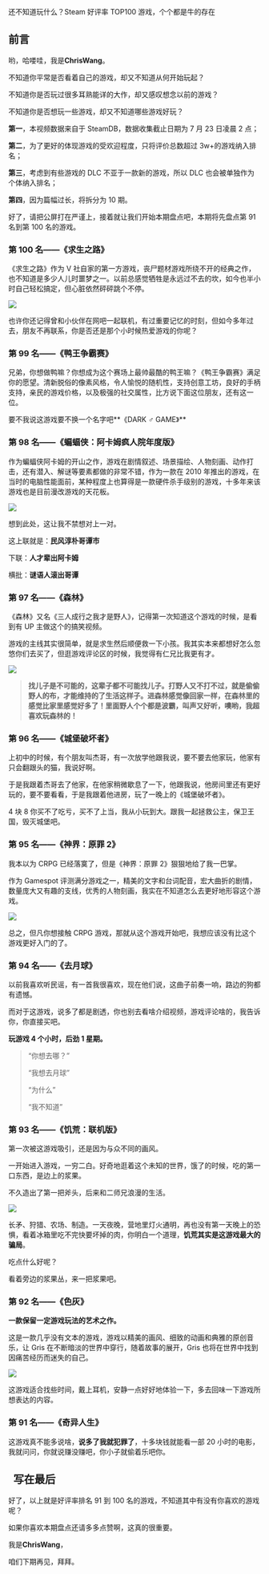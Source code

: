 还不知道玩什么？Steam 好评率 TOP100 游戏，个个都是牛的存在

## 前言

哟，哈喽哇，我是**ChrisWang**。

不知道你平常是否看着自己的游戏，却又不知道从何开始玩起？

不知道你是否玩过很多耳熟能详的大作，却又感叹想念以前的游戏？

不知道你是否想玩一些游戏，却又不知道哪些游戏好玩？

**第一**，本视频数据来自于 SteamDB，数据收集截止日期为 7 月 23 日凌晨 2 点；

**第二**，为了更好的体现游戏的受欢迎程度，只将评价总数超过 3w+的游戏纳入排名；

**第三**，考虑到有些游戏的 DLC 不亚于一款新的游戏，所以 DLC 也会被单独作为个体纳入排名；

**第四**，因为篇幅过长，将拆分为 10 期。

好了，请把公屏打在严谨上，接着就让我们开始本期盘点吧，本期将先盘点第 91 名到第 100 名的游戏。

### 第 100 名——《求生之路》

《求生之路》作为 V 社自家的第一方游戏，丧尸题材游戏所绕不开的经典之作，也不知道是多少人儿时噩梦之一。以前总感觉牺牲是永远过不去的坎，如今也半小时自己轻松搞定，但心脏依然砰砰跳个不停。

![](https://imgheybox.max-c.com/web/bbs/2024/07/28/6681755891fa5e23a833cd83576f79ef/thumb.jpeg?imageMogr2/format/webp/quality/75/auto-orient/ignore-error/1)

也许你还记得曾和小伙伴在网吧一起联机，有过重要记忆的时刻，但如今多年过去，朋友不再联系，你是否还是那个小时候热爱游戏的你呢？

### 第 99 名——《鸭王争霸赛》

兄弟，你想做鸭嘛？你想成为这个赛场上最帅最酷的鸭王嘛？《鸭王争霸赛》满足你的愿望。清新脱俗的像素风格，令人愉悦的随机性，支持创意工坊，良好的手柄支持，亲民的游戏价格，以及极强的社交属性，比方说下面这位朋友，还有这一位。

要不我说这游戏要不换一个名字吧**《DARK ♂ GAME》**

### 第 98 名——《蝙蝠侠：阿卡姆疯人院年度版》

作为蝙蝠侠阿卡姆的开山之作，游戏在剧情叙述、场景描绘、人物刻画、动作打击，还有潜入、解谜等要素都做的非常不错，作为一款在 2010 年推出的游戏，在当时的电脑性能面前，某种程度上也算得是一款硬件杀手级别的游戏，十多年来该游戏也是目前漫改游戏的天花板。

![](https://imgheybox.max-c.com/web/bbs/2024/07/28/323b451b3ed96c924a3dd2e6efa1150f/thumb.jpeg?imageMogr2/format/webp/quality/75/auto-orient/ignore-error/1)

想到此处，这让我不禁想对上一对。

这上联就是：**民风淳朴哥谭市**

下联：**人才辈出阿卡姆**

横批：**谜语人滚出哥谭**

### 第 97 名——《森林》

《森林》又名《三人成行之我才是野人》，记得第一次知道这个游戏的时候，是看到有 UP 主做这个的搞笑视频。

游戏的主线其实很简单，就是求生然后顺便救一下小孩。我其实本来都想好怎么忽悠你们去买了，但逛游戏评论区的时候，我觉得有仁兄比我更有才。

![](https://imgheybox.max-c.com/bbs/2024/07/28/45f05fe55f33eedfb1bac00880f05dee/thumb.jfif?imageMogr2/format/webp/quality/75/auto-orient/ignore-error/1)

> **找儿子是不可能的，这辈子都不可能找儿子。打野人又不打不过，就是偷偷野人的布，才能维持的了生活这样子。进森林感觉像回家一样，在森林里的感觉比家里感觉好多了！里面野人个个都是波霸，叫声又好听，噢哟，我超喜欢玩森林的！**

### 第 96 名——《城堡破坏者》

上初中的时候，有个朋友叫杰哥，有一次放学他跟我说，要不要去他家玩，他家有只会翻跟头的猫，我说好啊。

于是我跟着杰哥去了他家，在他家稍微歇息了一下，他跟我说，他房间里还有更好玩的，要不要看看，于是我跟着他进房，玩了一晚上的《城堡破坏者》。

4 块 8 你买不了吃亏，买不了上当，我从小玩到大。跟我一起拯救公主，保卫王国，毁灭城堡吧。

### 第 95 名——《神界：原罪 2》

我本以为 CRPG 已经落寞了，但是《神界：原罪 2》狠狠地给了我一巴掌。

作为 Gamespot 评测满分游戏之一，精美的文字和台词配音，宏大曲折的剧情，数量庞大又有趣的支线，优秀的人物刻画，我实在不知道怎么去更好地形容这个游戏。

![](https://imgheybox.max-c.com/web/bbs/2024/07/28/be31a8dd89297d240320391dcc8f8b7f/thumb.jpeg?imageMogr2/format/webp/quality/75/auto-orient/ignore-error/1)

总之，但凡你想接触 CRPG 游戏，那就从这个游戏开始吧，我想应该没有比这个游戏更好入门的了。

### 第 94 名——《去月球》

以前我喜欢听民谣，有一首我很喜欢，现在他们说，这曲子前奏一响，路边的狗都有遗憾。

而对于这游戏，说多了都是剧透，你也别去看啥介绍视频，游戏评论啥的，我告诉你，你直接买吧。

**玩游戏 4 个小时，后劲 1 星期。**

> “你想去哪？”
>
> “我想去月球”
>
> “为什么”
>
> “我不知道”

### 第 93 名——《饥荒：联机版》

第一次被这游戏吸引，还是因为与众不同的画风。

一开始进入游戏，一穷二白。好奇地逛着这个未知的世界，饿了的时候，吃的第一口东西，是边上的浆果。

不久造出了第一把斧头，后来和二师兄浪漫的生活。

![](https://imgheybox.max-c.com/web/bbs/2024/07/28/0a3a9e3a6a46506138dae0e24083f8a8/thumb.jpeg?imageMogr2/format/webp/quality/75/auto-orient/ignore-error/1)

长矛、狩猎、农场、制造。一天夜晚，营地里灯火通明，再也没有第一天晚上的恐惧，看着冰箱里吃不完快要坏掉的肉，你明白一个道理，**饥荒其实是这游戏最大的骗局**。

吃点什么好呢？

看着旁边的浆果丛，来一把浆果吧。

### 第 92 名——《色灰》

**一款保留一定游戏玩法的艺术之作。**

这是一款几乎没有文本的游戏，游戏以精美的画风、细致的动画和典雅的原创音乐，让 Gris 在不断暗淡的世界中穿行，随着故事的展开，Gris 也将在世界中找到因痛苦经历而迷失的自己。

![](https://imgheybox.max-c.com/bbs/2024/07/28/d23dc39b6f3ac156a818ff64df0196ab/thumb.png?imageMogr2/format/webp/quality/75/auto-orient/ignore-error/1)

这游戏适合找些时间，戴上耳机，安静一点好好地体验一下，多去回味一下游戏所想表达的内容。

### 第 91 名——《奇异人生》

这游戏真不能多说啥，**说多了我就犯罪了**，十多块钱就能看一部 20 小时的电影，我就问问，你就说赚没赚吧，你小子就偷着乐吧你。

##   写在最后

好了，以上就是好评率排名 91 到 100 名的游戏，不知道其中有没有你喜欢的游戏呢？

如果你喜欢本期盘点还请多多点赞啊，这真的很重要。

我是**ChrisWang**，

咱们下期再见，拜拜。

